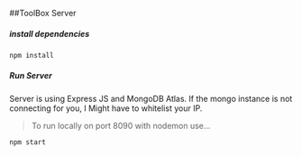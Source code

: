 ##ToolBox Server


##### install dependencies
``` bash
npm install
```

##### Run Server
Server is using Express JS and MongoDB Atlas. If the mongo instance is not connecting for you, I Might have to whitelist your IP.
> To run locally on port 8090 with nodemon use... 
``` bash
npm start
```


